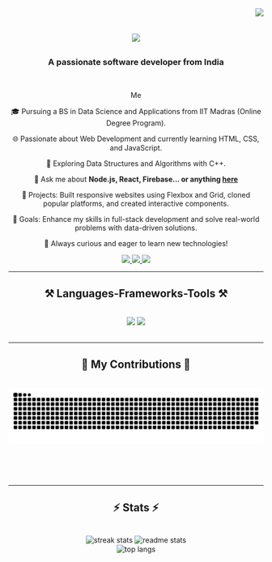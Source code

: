 <img align="right" src="https://visitor-badge.laobi.icu/badge?page_id=khanoorr.khanoorr" />

<h1 align="center">
    <img src="https://readme-typing-svg.herokuapp.com/?font=Righteous&size=35&center=true&vCenter=true&width=500&height=70&duration=4000&lines=Hi+There!+👋;+I'm+Noor+Khan!;" />
</h1>

<h3 align="center">A passionate software developer from India</h3>

<br/>

<div align="center">
 
 Me

🎓 Pursuing a BS in Data Science and Applications from IIT Madras (Online Degree Program).

🌐 Passionate about Web Development and currently learning HTML, CSS, and JavaScript.

🧩 Exploring Data Structures and Algorithms with C++.

💬 Ask me about **Node.js, React, Firebase... or anything [here](https://github.com/khanoorr/khanoorr/issues)**

🚀 Projects: Built responsive websites using Flexbox and Grid, cloned popular platforms, and created interactive components.

🎯 Goals: Enhance my skills in full-stack development and solve real-world problems with data-driven solutions.

🌱 Always curious and eager to learn new technologies!



 </div>
 
<div align="center"> 
  <a href="mailto:khanoorr3@gmail.com">
    <img src="https://img.shields.io/badge/Gmail-333333?style=for-the-badge&logo=gmail&logoColor=red" />
  </a>
  <a href="https://www.linkedin.com/in/noor-khan-470132258/" target="_blank">
    <img src="https://img.shields.io/badge/LinkedIn-0077B5?style=for-the-badge&logo=linkedin&logoColor=white" target="_blank" />
  </a>
  <a href="#" target="_blank">
     <img src="https://img.shields.io/badge/Portfolio-FF5722?style=for-the-badge&logo=todoist&logoColor=white" target="_blank" /> <!-- sqlite, safari, google-chrome are other good icon options -->
  </a>
</div>

 <hr/>
 
<h2 align="center">⚒️ Languages-Frameworks-Tools ⚒️</h2>
<br/>
<div align="center">
    <img src="https://skillicons.dev/icons?i=react,bootstrap,mui,html,css,vscode,github,figma,tailwind,git,r" />
    <img src="https://skillicons.dev/icons?i=nodejs,python,javascript,typescript,express,firebase,mongodb,c,java,nextjs,mysql,flask" /><br>
</div>

<br/>
<hr/>

<div align="center">
  <h2>🐍 My Contributions 🐍</h2>
  <br>
  <picture>
  <source media="(prefers-color-scheme: dark)" srcset="https://raw.githubusercontent.com/khanoorr/khanoorr/output/github-snake-dark.svg" />
  <source media="(prefers-color-scheme: light)" srcset="https://raw.githubusercontent.com/khanoorr/khanoorr/output/github-snake.svg" />
  <img alt="github-snake" src="https://raw.githubusercontent.com/khanoorr/khanoorr/output/github-snake.svg" />
</picture>
  
  <br/><br/><br/>
</div>

<hr/>

<h2 align="center">⚡ Stats ⚡</h2>
<br>
<div align=center>
 <img width=390 src="https://github-readme-streak-stats-salesp07.vercel.app/?user=khanoorr&count_private=true&theme=react&border_radius=10" alt="streak stats"/>
<img width=390 src="https://github-readme-stats-salesp07.vercel.app/api?username=khanoorr&count_private=true&show_icons=true&theme=react&rank_icon=github&border_radius=10" alt="readme stats" />
<br/>
<img width=325 align="center" src="https://github-readme-stats-salesp07.vercel.app/api/top-langs/?username=khanoorr&hide=HTML&langs_count=8&layout=compact&theme=react&border_radius=10&size_weight=0.5&count_weight=0.5&exclude_repo=github-readme-stats" alt="top langs" />

</div>

<br/><br/>


